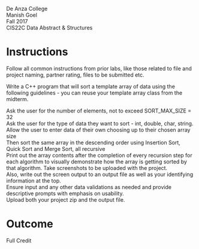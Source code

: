 De Anza College<BR>
Manish Goel<BR>
Fall 2017<BR>
CIS22C Data Abstract & Structures<BR>

# Instructions
Follow all common instructions from prior labs, like those related to file and project naming, partner rating, files to be submitted etc.

Write a C++ program that will sort a template array of data using the following guidelines - you can reuse your template array class from the midterm.

Ask the user for the number of elements, not to exceed SORT_MAX_SIZE = 32
<br />Ask the user for the type of data they want to sort - int, double, char, string.
<br />Allow the user to enter data of their own choosing up to their chosen array size
<br />Then sort the same array in the descending order using Insertion Sort, Quick Sort and Merge Sort, all recursive
<br />Print out the array contents after the completion of every recursion step for each algorithm to visually demonstrate how the array is getting sorted by that algorithm. Take screenshots to be uploaded with the project.
<br />Also, write out the screen output to an output file as well as your identifying information at the top.
<br />Ensure input and any other data validations as needed and provide descriptive prompts with emphasis on usability.
<br />Upload both your project zip and the output file.

# Outcome
Full Credit